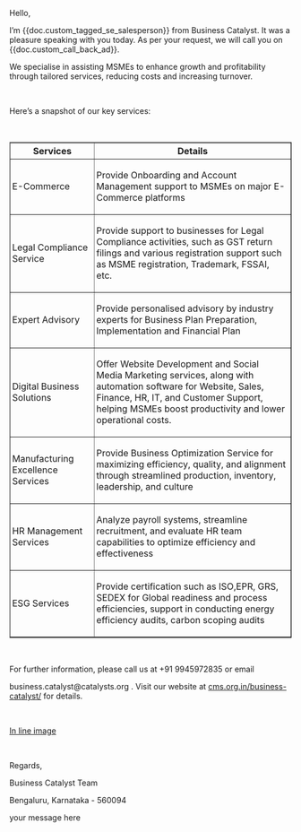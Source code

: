 <style>
    table {
      border-collapse: collapse;
      border-spacing: 0;
    }
    td{
        padding-left : 3px;
    }
</style>

<p>Hello,</p>

<p>I’m {{doc.custom_tagged_se_salesperson}} from Business Catalyst. It was a pleasure speaking with you today.
As per your request, we will call you on {{doc.custom_call_back_ad}}.

We specialise in assisting MSMEs to enhance growth and profitability through tailored services, reducing costs and increasing turnover. </p>

<p><br></p>

<p>Here’s a snapshot of our key services:</p>

<p><br></p>

<table border="1">
    <tr>
        <th>
            <center>Services</center>
        </th>
        <th>
            <center>Details</center>
        </th>
    </tr>
    <tr>
        <td width="30%">
           <p>E-Commerce</p>
        </td>
        <td>
            <p>Provide Onboarding and Account Management  support to MSMEs on major E-Commerce platforms </p>
        </td>
    </tr>
    <tr>
        <td width="30%">
            <p>Legal Compliance Service</p>
        </td>
        <td>
            <p>Provide support to businesses for Legal Compliance activities, such as GST return filings and various registration support such as MSME registration, Trademark, FSSAI, etc.</p>
        </td>
    </tr>
    <tr>
        <td width="30%">
            <p>Expert Advisory </p>
        </td>
        <td>
            <p>Provide personalised advisory by industry experts for Business Plan Preparation, Implementation and Financial Plan</p>
        </td>
    </tr>
    <tr>
        <td width="30%">
            <p>Digital Business Solutions</p>
        </td>
        <td>
            <p>Offer Website Development and Social Media Marketing services, along with automation software for Website, Sales, Finance, HR, IT, and Customer Support, helping MSMEs boost productivity and lower operational costs.</p>
        </td>
    </tr>
    <tr>
        <td width="30%">
            <p>Manufacturing Excellence Services</p>
        </td>
        <td>
            <p>Provide Business Optimization Service for maximizing efficiency, quality, and alignment through streamlined production, inventory, leadership, and culture</p>
        </td>
    </tr>
    <tr>
        <td width="30%">
            <p>HR Management Services</p>
        </td>
        <td>
            <p>Analyze payroll systems, streamline recruitment, and evaluate HR team capabilities to optimize efficiency and effectiveness</p>
        </td>
    </tr>
    <tr>
        <td width="30%">
            <p>ESG Services</p>
        </td>
        <td>
            <p>Provide certification such as ISO,EPR, GRS, SEDEX for Global readiness and process efficiencies, support in conducting  energy efficiency audits, carbon scoping audits </p>
        </td>
    </tr>
</table>

<p><br></p>

<p>For further information, please call us at +91 9945972835 or email </p>

<p>business.catalyst@catalysts.org . Visit our website at <a href="https://business-catalyst.cms.org.in/">cms.org.in/business-catalyst/</a>  for details.</p>

<p><br></p>

<p><a href="https://drive.google.com/file/d/1qJwIoIaxjVe5V2mluDCfaQGISliHZIme/view">In line image</a></p>

<p><br></p>

<p>Regards,</p>

<p>Business Catalyst Team</p>

<p>Bengaluru, Karnataka - 560094</p>

<p>your message here</p>
